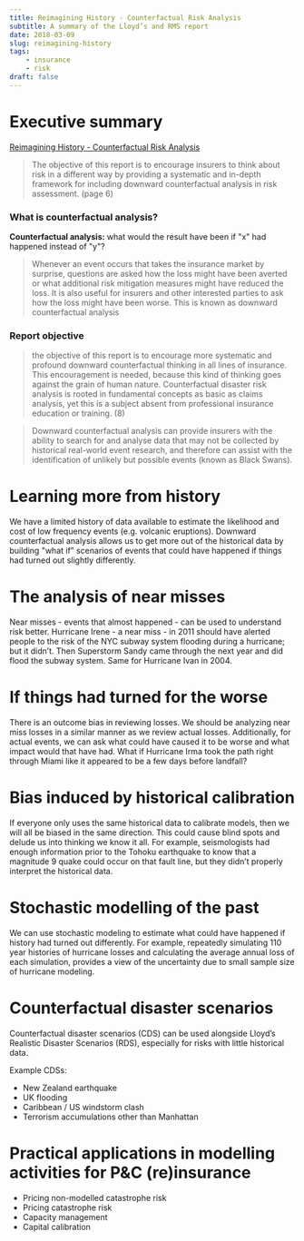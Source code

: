 ```yaml
---
title: Reimagining History - Counterfactual Risk Analysis
subtitle: A summary of the Lloyd’s and RMS report
date: 2018-03-09
slug: reimagining-history
tags:
    - insurance
    - risk
draft: false
---
```


# Executive summary

[Reimagining History - Counterfactual Risk Analysis](https://www.lloyds.com/~/media/files/news-and-insight/risk-insight/2017/reimagining-history.pdf)

> The objective of this report is to encourage insurers to think about risk in a different way by providing a systematic and in-depth framework for including downward counterfactual analysis in risk assessment. (page 6)

### What is counterfactual analysis?

**Counterfactual analysis:**  what would the result have been if "x" had happened instead of "y"?

> Whenever an event occurs that takes the insurance market by surprise, questions are asked how the loss might have been averted or what additional risk mitigation measures might have reduced the loss. It is also useful for insurers and other interested parties to ask how the loss might have been worse. This is known as downward counterfactual analysis 

### Report objective

> the objective of this report is to encourage more systematic and profound downward counterfactual thinking in all lines of insurance. This encouragement is needed, because this kind of thinking goes against the grain of human nature. Counterfactual disaster risk analysis is rooted in fundamental concepts as basic as claims analysis, yet this is a subject absent from professional insurance education or training. (8)

> Downward counterfactual analysis can provide insurers with the ability to search for and analyse data that may not be collected by historical real-world event research, and therefore can assist with the identification of unlikely but possible events (known as Black Swans).

# Learning more from history

We have a limited history of data available to estimate the likelihood and cost of low frequency events (e.g. volcanic eruptions). Downward counterfactual analysis allows us to get more out of the historical data by building "what if” scenarios of events that could have happened if things had turned out slightly differently.

# The analysis of near misses

Near misses - events that almost happened - can be used to understand risk better. Hurricane Irene - a near miss - in 2011 should have alerted people to the risk of the NYC subway system flooding during a hurricane; but it didn’t. Then Superstorm Sandy came through the next year and did flood the subway system. Same for Hurricane Ivan in 2004. 

# If things had turned for the worse

There is an outcome bias in reviewing losses. We should be analyzing near miss losses in a similar manner as we review actual losses. Additionally, for actual events, we can ask what could have caused it to be worse and what impact would that have had. What if Hurricane Irma took the path right through Miami like it appeared to be a few days before landfall?

# Bias induced by historical calibration

If everyone only uses the same historical data to calibrate models, then we will all be biased in the same direction. This could cause blind spots and delude us into thinking we know it all. For example, seismologists had enough information  prior to the Tohoku earthquake to know that a magnitude 9 quake could occur on that fault line, but they didn’t properly interpret the historical data. 

# Stochastic modelling of the past

We can use stochastic modeling to estimate what could have happened if history had turned out differently. For example, repeatedly simulating 110 year histories of hurricane losses and calculating the average annual loss of each simulation, provides a view of the uncertainty due to small sample size of hurricane modeling. 

# Counterfactual disaster scenarios

Counterfactual disaster scenarios (CDS) can be used alongside Lloyd’s Realistic Disaster Scenarios (RDS), especially for risks with little historical data. 

Example CDSs:

- New Zealand earthquake
- UK flooding
- Caribbean / US windstorm clash
- Terrorism accumulations other than Manhattan 

# Practical applications in modelling activities for P&C (re)insurance

- Pricing non-modelled catastrophe risk
- Pricing catastrophe risk
- Capacity management
- Capital calibration 

